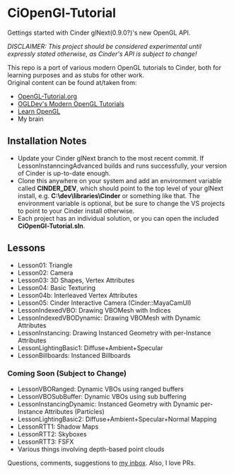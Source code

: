 # CiOpenGl-Tutorial

Gettings started with Cinder glNext(0.9.0?)'s new OpenGL API.

_DISCLAIMER: This project should be considered experimental until expressly stated otherwise, as Cinder's API is subject to change!_

This repo is a port of various modern OpenGL tutorials to Cinder, both for learning purposes and as stubs for other work.<br/>
Original content can be found at/taken from:<br/>

* [OpenGL-Tutorial.org](http://www.opengl-tutorial.org)
* [OGLDev's Modern OpenGL Tutorials](http://ogldev.atspace.co.uk/)
* [Learn OpenGL](http://learnopengl.com/)
* My brain

## Installation Notes
* Update your Cinder glNext branch to the most recent commit. If LessonInstanncingAdvanced builds and runs successfully, your version of Cinder is up-to-date enough.
* Clone this anywhere on your system and add an environment variable called **CINDER_DEV**, which should point to the top level of your glNext install, e.g. **C:\dev\libraries\Cinder** or something like that.  The environment variable is optional, but be sure to change the VS projects to point to your Cinder install otherwise.
* Each project has an individual solution, or you can open the included **CiOpenGl-Tutorial.sln**.

## Lessons
* Lesson01: Triangle
* Lesson02: Camera
* Lesson03: 3D Shapes, Vertex Attributes
* Lesson04: Basic Texturing
* Lesson04b: Interleaved Vertex Attributes
* Lesson05: Cinder Interactive Camera (Cinder::MayaCamUI)
* LessonIndexedVBO: Drawing VBOMesh with Indices
* LessonIndexedVBODynamic: Drawing VBOMesh with Dynamic Attributes
* LessonInstancing: Drawing Instanced Geometry with per-Instance Attributes
* LessonLightingBasic1: Diffuse+Ambient+Specular
* LessonBillboards: Instanced Billboards


### Coming Soon (Subject to Change)
* LessonVBORanged: Dynamic VBOs using ranged buffers
* LessonVBOSubBuffer: Dynamic VBOs using sub buffering
* LessonInstancingDynamic: Instanced Geometry with Dynamic per-Instance Attributes (Particles)
* LessonLightingBasic2: Diffuse+Ambient+Specular+Normal Mapping
* LessonRTT1: Shadow Maps
* LessonRTT2: Skyboxes
* LessonRTT3: FSFX
* Various things involving depth-based point clouds

Questions, comments, suggestions to [my inbox](mailto:seth.gibson1@gmail.com).  Also, I love PRs.
